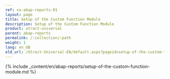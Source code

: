 ```yaml
---
ref: xu-abap-reports-01
layout: page
title: Setup of the Custom Function Module
description: Setup of the Custom Function Module
product: xtract-universal
parent: abap-reports
permalink: /:collection/:path
weight: 1
lang: en_GB
old_url: /Xtract-Universal-EN/default.aspx?pageid=setup-of-the-custom-function-module
---
```

{% include _content/en/abap-reports/setup-of-the-custom-function-module.md %}